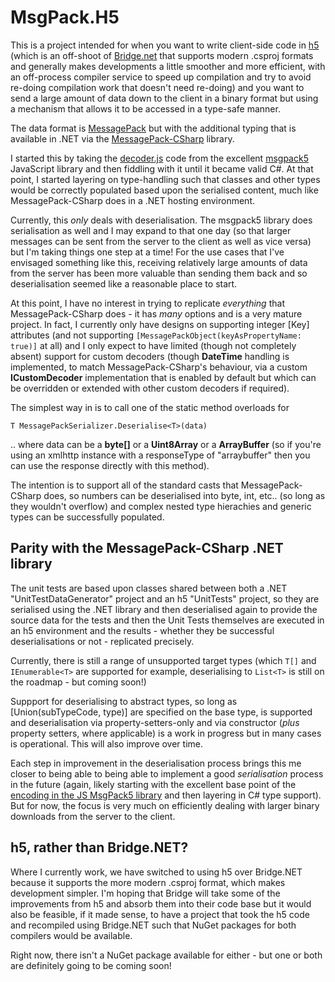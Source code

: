 # MsgPack.H5

This is a project intended for when you want to write client-side code in [h5](https://github.com/theolivenbaum/h5) (which is an off-shoot of [Bridge.net](https://bridge.net/) that supports modern .csproj formats and generally makes developments a little smoother and more efficient, with an off-process compiler service to speed up compilation and try to avoid re-doing compilation work that doesn't need re-doing) and you want to send a large amount of data down to the client in a binary format but using a mechanism that allows it to be accessed in a type-safe manner.

The data format is [MessagePack](https://msgpack.org/index.html) but with the additional typing that is available in .NET via the [MessagePack-CSharp](https://github.com/neuecc/MessagePack-CSharp) library.

I started this by taking the [decoder.js](https://github.com/mcollina/msgpack5/blob/master/lib/decoder.js) code from the excellent [msgpack5](https://github.com/mcollina/msgpack5) JavaScript library and then fiddling with it until it became valid C#. At that point, I started layering on type-handling such that classes and other types would be correctly populated based upon the serialised content, much like MessagePack-CSharp does in a .NET hosting environment.

Currently, this *only* deals with deserialisation. The msgpack5 library does serialisation as well and I may expand to that one day (so that larger messages can be sent from the server to the client as well as vice versa) but I'm taking things one step at a time! For the use cases that I've envisaged something like this, receiving relatively large amounts of data from the server has been more valuable than sending them back and so deserialisation seemed like a reasonable place to start.

At this point, I have no interest in trying to replicate *everything* that MessagePack-CSharp does - it has *many* options and is a very mature project. In fact, I currently only have designs on supporting integer [Key] attributes (and not supporting `[MessagePackObject(keyAsPropertyName: true)]` at all) and I only expect to have limited (though not completely absent) support for custom decoders (though **DateTime** handling is implemented, to match MessagePack-CSharp's behaviour, via a custom **ICustomDecoder** implementation that is enabled by default but which can be overridden or extended with other custom decoders if required).

The simplest way in is to call one of the static method overloads for

	T MessagePackSerializer.Deserialise<T>(data)
	
.. where data can be a **byte[]** or a **Uint8Array** or a **ArrayBuffer** (so if you're using an xmlhttp instance with a responseType of "arraybuffer" then you can use the response directly with this method).

The intention is to support all of the standard casts that MessagePack-CSharp does, so numbers can be deserialised into byte, int, etc.. (so long as they wouldn't overflow) and complex nested type hierachies and generic types can be successfully populated.

## Parity with the MessagePack-CSharp .NET library

The unit tests are based upon classes shared between both a .NET "UnitTestDataGenerator" project and an h5 "UnitTests" project, so they are serialised using the .NET library and then deserialised again to provide the source data for the tests and then the Unit Tests themselves are executed in an h5 environment and the results - whether they be successful deserialisations or not - replicated precisely.

Currently, there is still a range of unsupported target types (which `T[]` and `IEnumerable<T>` are supported for example, deserialising to `List<T>` is still on the roadmap - but coming soon!)

Suppport for deserialising to abstract types, so long as [Union(subTypeCode, type)] are specified on the base type, is supported and deserialisation via property-setters-only and via constructor (_plus_ property setters, where applicable) is a work in progress but in many cases is operational. This will also improve over time.

Each step in improvement in the deserialisation process brings this me closer to being able to being able to implement a good _serialisation_ process in the future (again, likely starting with the excellent base point of the [encoding in the JS MsgPack5 library](https://github.com/mcollina/msgpack5/blob/master/lib/encoder.js) and then layering in C# type support). But for now, the focus is very much on efficiently dealing with larger binary downloads from the server to the client.

## h5, rather than Bridge.NET?

Where I currently work, we have switched to using h5 over Bridge.NET because it supports the more modern .csproj format, which makes development simpler. I'm hoping that Bridge will take some of the improvements from h5 and absorb them into their code base but it would also be feasible, if it made sense, to have a project that took the h5 code and recompiled using Bridge.NET such that NuGet packages for both compilers would be available.

Right now, there isn't a NuGet package available for either - but one or both are definitely going to be coming soon!